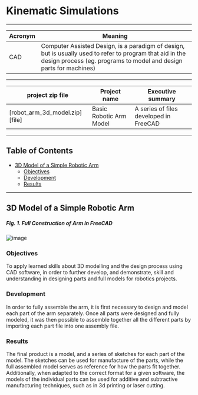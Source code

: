# Kinematic Simulations
****
Acronym | Meaning
---|---
CAD | Computer Assisted Design, is a paradigm of design, but is usually used to refer to program that aid in the design process (eg. programs to model and design parts for machines) 
****
project zip file| Project name | Executive summary
---|---|---
[robot_arm_3d_model.zip][file] | Basic Robotic Arm Model | A series of files developed in FreeCAD 
****
## Table of Contents
- [3D Model of a Simple Robotic Arm][proj]
  - [Objectives][obj]
  - [Development][Dev]
  - [Results][res]
****
## 3D Model of a Simple Robotic Arm

##### Fig. 1.  Full Construction of Arm in FreeCAD 
![image][im-sc]

### Objectives
To apply learned skills about 3D modelling and the design process using CAD software, in order to further develop, and demonstrate, skill and understanding in designing parts and full models for robotics projects.

### Development
In order to fully assemble the arm, it is first necessary to design and model each part of the arm separately. Once all parts were designed and fully modeled, it was then possible to assemble together all the different parts by importing each part file into one assembly file.

### Results
The final product is a model, and a series of sketches for each part of the model. The sketches can be used for manufacture of the parts, while the full assembled model serves as reference for how the parts fit together. Additionally, when adapted to the correct format for a given software, the models of the individual parts can be used for additive and subtractive manufacturing techniques, such as in 3d printing or laser cutting.


<!--- figures and image sources --->
[fig-1]: #fig-1--full-construction-of-arm-in-freecad
[im-sc]: https://github.com/ReedOcean-RainCity/my-WIP-portfolio/assets/135147457/b132ab01-16d5-43be-b83a-d5a54775c483

<!--- File Paths ---/>
[file]: https://github.com/ReedOcean-RainCity/my-WIP-portfolio/blob/56e76c7a63457d678533ad9c87dfb5eb072c2529/Robot%20Simulations%20and%20Programming/Robo_DK/ConveyorAndArm_ASSEMBLY.rdk
--->
<!--- Project --->
[proj]: #3d-model-of-a-simple-robotic-arm
[obj]: #objectives
[dev]: #development
[res]: #results
